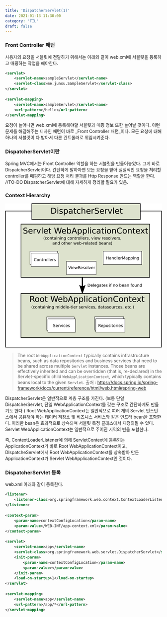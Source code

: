 ```yaml
---
title: 'DispatcherServlet(1)'
date: 2021-01-13 11:30:00
category: 'TIL'
draft: false
---
```


### Front Controller 패턴

사용자의 요청을 서블릿에 전달하기 위해서는 아래와 같이 web.xml에 서블릿을 등록하고 매핑하는 작업을 해야한다.

```xml
<servlet>
	<servlet-name>sampleServlet</servlet-name>
	<servlet-class>me.junsu.SampleServlet</servlet-class>
</servlet>

<servlet-mapping>
	<servlet-name>sampleServlet</servlet-name>
	<url-pattern>/hello</url-pattern>
</servlet-mapping>
```
요청이 늘어나면 web.xml에 등록해야할 서블릿과 매핑 정보 또한 늘어날 것이다. 
이런 문제를 해결해주는 디자인 패턴이 바로 _Front Controller 패턴_이다. 
모든 요청에 대해 하나의 서블릿이 다 받아서 다른 컨트롤러로 위임시켜준다. 

### DispatcherServlet이란
Spring MVC에서는 Front Controller 역할을 하는 서블릿을 만들어놓았다. 그게 바로 DispatcherServlet이다.
간단하게 말하자면 모든 요청을 받아 실질적인 요청을 처리할 controller를 매핑하고 해당 요청 처리 결과를 Http Response 만드는 역할을 한다.
//TO-DO DispatcherServlet에 대해 자세하게 정리할 필요가 있음. 



### Context Hierarchy

![mvc-hierarchy](./images/mvc-context-hierarchy.png)

> The root `WebApplicationContext` typically contains infrastructure beans, such as data repositories and business services that need to be shared across multiple `Servlet` instances. Those beans are effectively inherited and can be overridden (that is, re-declared) in the Servlet-specific child `WebApplicationContext`, which typically contains beans local to the given `Servlet`.
출처 : https://docs.spring.io/spring-framework/docs/current/reference/html/web.html#spring-web

DispatcherServlet은 일반적으로 계층 구조를 가진다. (보통 단일 DispatcherServlet, 단일 WebApplicationContext를 갖는 구조로 간단하게도 만들기도 한다.)
Root WebApplicationContext는 일반적으로 여러 개의 Servlet 인스턴스에서 공유해야 하는 데이터 저장소 및 비즈니스 서비스와 같은 인프라 bean을 포함한다.
이러한 bean은 효과적으로 상속되며 서블릿 특정 클래스에서 재정의될 수 있다.
Servlet WebApplicationContext는 일반적으로 주어진 지역의 빈을 포함한다.

즉, ContextLoaderListener에 의해 ServletContext에 등록되는 ApplicationContext가 바로 Root WebApplicationContext이고,
DIspatcheServlet에서 Root WebApplicationContext를 상속받아 만든 ApplicationContext가 Servlet WebApplicationContext인 것이다.



### DispatcherServlet 등록
web.xml 아래와 같이 등록한다.

```xml
<listener>
	<listener-class>org.springframework.web.context.ContextLoaderListener</listener-class>
</listener>

<context-param>
	<param-name>contextConfigLocation</param-name>
	<param-value>/WEB-INF/app-context.xml</param-value>
</context-param>

<servlet>
	<servlet-name>app</servlet-name>
	<servlet-class>org.springframework.web.servlet.DispatcherServlet</servlet-class>
	<init-param>
		<param-name>contextConfigLocation</param-name>
		<param-value></param-value>
	</init-param>
	<load-on-startup>1</load-on-startup>
</servlet>

<servlet-mapping>
	<servlet-name>app</servlet-name>
	<url-pattern>/app/*</url-pattern>
</servlet-mapping>
```
